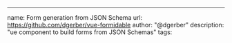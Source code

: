 ---
name: Form generation from JSON Schema
url: https://github.com/dgerber/vue-formidable
author: "@dgerber"
description: "ue component to build forms from JSON Schemas"
tags: